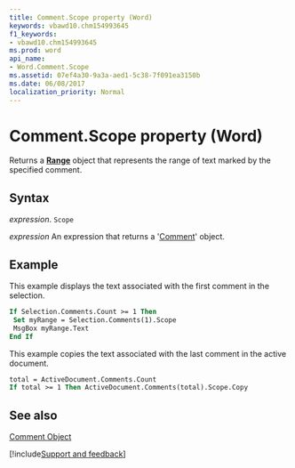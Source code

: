 ```yaml
---
title: Comment.Scope property (Word)
keywords: vbawd10.chm154993645
f1_keywords:
- vbawd10.chm154993645
ms.prod: word
api_name:
- Word.Comment.Scope
ms.assetid: 07ef4a30-9a3a-aed1-5c38-7f091ea3150b
ms.date: 06/08/2017
localization_priority: Normal
---
```



# Comment.Scope property (Word)

Returns a  **[Range](Word.Range.md)** object that represents the range of text marked by the specified comment.


## Syntax

_expression_. `Scope`

 _expression_ An expression that returns a '[Comment](Word.Comment.md)' object.


## Example

This example displays the text associated with the first comment in the selection.


```vb
If Selection.Comments.Count >= 1 Then 
 Set myRange = Selection.Comments(1).Scope 
 MsgBox myRange.Text 
End If
```

This example copies the text associated with the last comment in the active document.




```vb
total = ActiveDocument.Comments.Count 
If total >= 1 Then ActiveDocument.Comments(total).Scope.Copy
```


## See also


[Comment Object](Word.Comment.md)

[!include[Support and feedback](~/includes/feedback-boilerplate.md)]